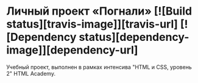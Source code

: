 # Личный проект «Погнали» [![Build status][travis-image]][travis-url] [![Dependency status][dependency-image]][dependency-url]

Учебный проект, выполнен в рамках интенсива "HTML и CSS, уровень 2" HTML Academy.

